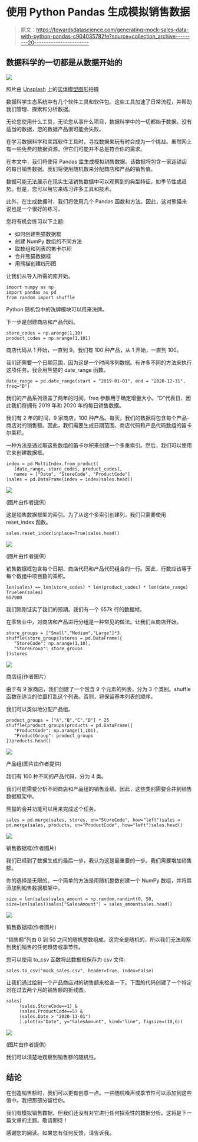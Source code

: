 # 使用 Python Pandas 生成模拟销售数据

> 原文：<https://towardsdatascience.com/generating-mock-sales-data-with-python-pandas-c904035782fe?source=collection_archive---------20----------------------->

## 数据科学的一切都是从数据开始的

![](img/1a2bfc825ed77ad4fa3985e0a3fdb7be.png)

照片由 [Unsplash](https://unsplash.com/s/photos/grocery?utm_source=unsplash&utm_medium=referral&utm_content=creditCopyText) 上的[实体模型图形](https://unsplash.com/@mockupgraphics?utm_source=unsplash&utm_medium=referral&utm_content=creditCopyText)拍摄

数据科学生态系统中有几个软件工具和软件包。这些工具加速了日常流程，并帮助我们管理、探索和分析数据。

无论您使用什么工具，无论您从事什么项目，数据科学中的一切都始于数据。没有适当的数据，您的数据产品很可能会失败。

在学习数据科学和实践软件工具时，寻找数据来玩有时会成为一个挑战。虽然网上有一些免费的数据资源，但它们可能并不总是符合你的需求。

在本文中，我们将使用 Pandas 库生成模拟销售数据。该数据将包含一家连锁店的每日销售数据。我们将使用随机数来分配商店和产品的销售值。

数据可能无法展示在现实生活销售数据中可以观察到的典型特征，如季节性或趋势。但是，您可以用它来练习许多工具和技术。

此外，在生成数据时，我们将使用几个 Pandas 函数和方法。因此，这对熊猫来说也是一个很好的练习。

您将有机会练习以下主题:

*   如何创建熊猫数据框
*   创建 NumPy 数组的不同方法
*   取数组和列表的笛卡尔积
*   合并熊猫数据框
*   用熊猫创建线形图

让我们从导入所需的库开始。

```
import numpy as np
import pandas as pd
from random import shuffle
```

Python 随机包中的洗牌模块可以用来洗牌。

下一步是创建商店和产品代码。

```
store_codes = np.arange(1,10)
product_codes = np.arange(1,101)
```

商店代码从 1 开始，一直到 9。我们有 100 种产品，从 1 开始，一直到 100。

我们还需要一个日期范围，因为这是一个时间序列数据。有许多不同的方法来执行这项任务。我会用熊猫的 date_range 函数。

```
date_range = pd.date_range(start = "2019-01-01", end = "2020-12-31", freq="D")
```

我们的产品系列涵盖了两年的时间。freq 参数用于确定增量大小。“D”代表日，因此我们将拥有 2019 年和 2020 年的每日销售数据。

我们有 2 年的时间，9 家商店，100 种产品。每天，我们的数据将包含每个产品-商店对的销售额。因此，我们需要生成日期范围、商店代码和产品代码数组的笛卡尔乘积。

一种方法是通过取这些数组的笛卡尔积来创建一个多重索引。然后，我们可以使用它来创建数据框。

```
index = pd.MultiIndex.from_product(
   [date_range, store_codes, product_codes],
   names = ["Date", "StoreCode", "ProductCode"]
)sales = pd.DataFrame(index = index)sales.head()
```

![](img/a204f80df5ee8f42162f3b72abcedb9c.png)

(图片由作者提供)

这是销售数据框架的索引。为了从这个多索引创建列，我们只需要使用 reset_index 函数。

```
sales.reset_index(inplace=True)sales.head()
```

![](img/6eac3c55b590a85f6574417dc1799f93.png)

(图片由作者提供)

销售数据框包含每个日期、商店代码和产品代码组合的一行。因此，行数应该等于每个数组中项目数的乘积。

```
len(sales) == len(store_codes) * len(product_codes) * len(date_range)
Truelen(sales)
657900
```

我们刚刚证实了我们的预期。我们有一个 657k 行的数据帧。

在零售业中，对商店和产品进行分组是一种常见的做法。让我们从商店开始。

```
store_groups = ["Small","Medium","Large"]*3
shuffle(store_groups)stores = pd.DataFrame({
   "StoreCode": np.arange(1,10),
   "StoreGroup": store_groups
})stores
```

![](img/a99803cec0c6872a0b899c0e5a2b8096.png)

商店组(作者图片)

由于有 9 家商店，我们创建了一个包含 9 个元素的列表，分为 3 个类别。shuffle 函数在适当的位置打乱这个列表。否则，将保留基本列表的顺序。

我们可以类似地分配产品组。

```
product_groups = ["A","B","C","D"] * 25
shuffle(product_groups)products = pd.DataFrame({
   "ProductCode": np.arange(1,101),
   "ProductGroup": product_groups
})products.head()
```

![](img/0e0982e00a78141e6d3715270d7f2238.png)

产品组(图片由作者提供)

我们有 100 种不同的产品代码，分为 4 类。

我们可能需要分析不同商店和产品组的销售业绩。因此，这些类别需要合并到销售数据框架中。

熊猫的合并功能可以用来完成这个任务。

```
sales = pd.merge(sales, stores, on="StoreCode", how="left")sales = pd.merge(sales, products, on="ProductCode", how="left")sales.head()
```

![](img/c6b4ae426f2baf3b70262a4583c5773f.png)

销售数据框(作者图片)

我们已经到了数据生成的最后一步，我认为这是最重要的一步。我们需要增加销售额。

你的选择是无限的。一个简单的方法是用随机整数创建一个 NumPy 数组，并将其添加到销售数据框架中。

```
size = len(sales)sales_amount = np.random.randint(0, 50, size=len(sales))sales["SalesAmount"] = sales_amountsales.head()
```

![](img/67995a4ee2a1a8a7ffccbf498ab5b11f.png)

销售数据框(作者图片)

“销售额”列由 0 到 50 之间的随机整数组成。这完全是随机的，所以我们无法观察到我们销售的任何趋势或季节性。

您可以使用 to_csv 函数将此数据框保存为 csv 文件:

```
sales.to_csv("mock_sales.csv", header=True, index=False)
```

让我们通过绘制一个产品商店对的销售额来检查一下。下面的代码创建了一个特定对在过去两个月的销售额的折线图。

```
sales[
     (sales.StoreCode==1) &
     (sales.ProductCode==5) &
     (sales.Date > "2020-11-01")
     ].plot(x="Date", y="SalesAmount", kind="line", figsize=(10,6))
```

![](img/278aaca94b57753735a6ff2fc31ddb99.png)

(图片由作者提供)

我们可以清楚地观察到销售额的随机性。

## 结论

在创造销售额时，我们可以更有创意一点。一些随机噪声或季节性可以添加到这些值中。我把那部分留给你。

我们有模拟销售数据，但我们还没有对它进行任何探索性的数据分析。这将是下一篇文章的主题。敬请期待！

感谢您的阅读。如果您有任何反馈，请告诉我。